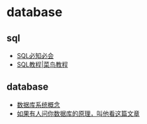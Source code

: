 # database

## sql

- [SQL必知必会](https://book.douban.com/subject/24250054/)
- [SQL教程|菜鸟教程](http://www.runoob.com/sql/sql-tutorial.html)

## database

- [数据库系统概念](https://book.douban.com/subject/10548379/)
- [如果有人问你数据库的原理，叫他看这篇文章](http://blog.jobbole.com/100349/)